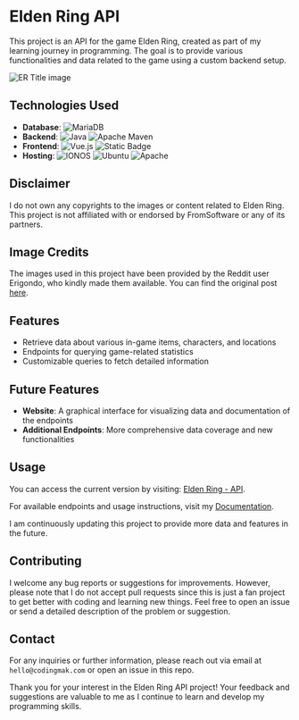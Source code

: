 

# Elden Ring API

This project is an API for the game Elden Ring, created as part of my learning journey in programming. The goal is to provide various functionalities and data related to the game using a custom backend setup.

![ER Title image](https://erapi.codingmak.com/images/SB_Title_01.png)

## Technologies Used

- **Database**: ![MariaDB](https://img.shields.io/badge/MariaDB-003545?style=flat&logo=mariadb&logoColor=white)
- **Backend**: ![Java](https://img.shields.io/badge/java-%23ED8B00.svg?style=flat&logo=openjdk&logoColor=white) ![Apache Maven](https://img.shields.io/badge/Apache%20Maven-C71A36?style=flat&logo=Apache%20Maven&logoColor=white)
- **Frontend**: ![Vue.js](https://img.shields.io/badge/vuejs-%2335495e.svg?style=flat&logo=vuedotjs&logoColor=%234FC08D) ![Static Badge](https://img.shields.io/badge/docusaurus-green)
- **Hosting**: ![IONOS](https://img.shields.io/badge/IONOS-00F) ![Ubuntu](https://img.shields.io/badge/Ubuntu-E95420?style=flat&logo=ubuntu&logoColor=white) ![Apache](https://img.shields.io/badge/apache-%23D42029.svg?style=flat&logo=apache&logoColor=white)

## Disclaimer

I do not own any copyrights to the images or content related to Elden Ring. This project is not affiliated with or endorsed by FromSoftware or any of its partners.

## Image Credits

The images used in this project have been provided by the Reddit user Erigondo, who kindly made them available. You can find the original post [here](https://www.reddit.com/r/fromsoftware/comments/tqoav1/all_game_item_images_sfx_spell_textures_elden_ring/).

## Features

- Retrieve data about various in-game items, characters, and locations
- Endpoints for querying game-related statistics
- Customizable queries to fetch detailed information

## Future Features

- **Website**: A graphical interface for visualizing data and documentation of the endpoints
- **Additional Endpoints**: More comprehensive data coverage and new functionalities

## Usage

You can access the current version by visiting: [Elden Ring - API](https://er.codingmak.com).

For available endpoints and usage instructions, visit my [Documentation](https://erdoc.codingmak.com).

I am continuously updating this project to provide more data and features in the future.

## Contributing

I welcome any bug reports or suggestions for improvements. However, please note that I do not accept pull requests since this is just a fan project to get better with coding and learning new things. Feel free to open an issue or send a detailed description of the problem or suggestion.

## Contact

For any inquiries or further information, please reach out via email at `hello@codingmak.com` or open an issue in this repo.

Thank you for your interest in the Elden Ring API project! Your feedback and suggestions are valuable to me as I continue to learn and develop my programming skills.

